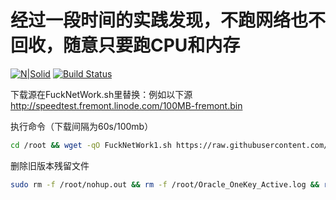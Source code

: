 # 经过一段时间的实践发现，不跑网络也不回收，随意只要跑CPU和内存

[![N|Solid](https://cldup.com/dTxpPi9lDf.thumb.png)](https://nodesource.com/products/nsolid)
[![Build Status](https://travis-ci.org/joemccann/dillinger.svg?branch=master)](https://travis-ci.org/joemccann/dillinger)

下载源在FuckNetWork.sh里替换：例如以下源
http://speedtest.fremont.linode.com/100MB-fremont.bin

执行命令（下载间隔为60s/100mb）

```sh
cd /root && wget -qO FuckNetWork1.sh https://raw.githubusercontent.com/rio128128/Script-Shell/main/FuckNetWork1.sh && chmod +x FuckNetWork1.sh && nohup bash /root/FuckNetWork1.sh > /dev/null 2>&1 &
```
删除旧版本残留文件
```sh
sudo rm -f /root/nohup.out && rm -f /root/Oracle_OneKey_Active.log && rm -f /root/anti-recycling/vultr.com.1000MB.bin && rm -f /root/anti-recycling/vultr.com.1000MB.bin.1
```
